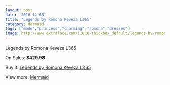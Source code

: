 ```yaml
---
layout: post
date: '2016-12-08'
title: "Legends by Romona Keveza L365"
category: Mermaid
tags: ["made","princess","charming","romona","dresses"]
image: http://www.extralace.com/11810-thickbox_default/legends-by-romona-keveza-l365.jpg
---
```

Legends by Romona Keveza L365

On Sales: **$429.98**
<a href="https://www.extralace.com/mermaid/5554-legends-by-romona-keveza-l365.html"><amp-img layout="responsive" width="600" height="600" src="//www.extralace.com/11810-thickbox_default/legends-by-romona-keveza-l365.jpg" alt="Legends by Romona Keveza L365 0" /></a>
<a href="https://www.extralace.com/mermaid/5554-legends-by-romona-keveza-l365.html"><amp-img layout="responsive" width="600" height="600" src="//www.extralace.com/11811-thickbox_default/legends-by-romona-keveza-l365.jpg" alt="Legends by Romona Keveza L365 1" /></a>

Buy it: [Legends by Romona Keveza L365](https://www.extralace.com/mermaid/5554-legends-by-romona-keveza-l365.html "Legends by Romona Keveza L365")

View more: [Mermaid](https://www.extralace.com/5-mermaid "Mermaid")